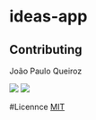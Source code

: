 # ideas-app
## Contributing
João Paulo Queiroz

![](https://avatars1.githubusercontent.com/u/20147907?s=400&u=3efde622d3e68b1ab99cb7fd0176cecaf4a4b6a8&v=4)
![](https://github.com/joaopauloqueiroz)

#Licennce
[MIT](https://choosealicense.com/licenses/mit/)
